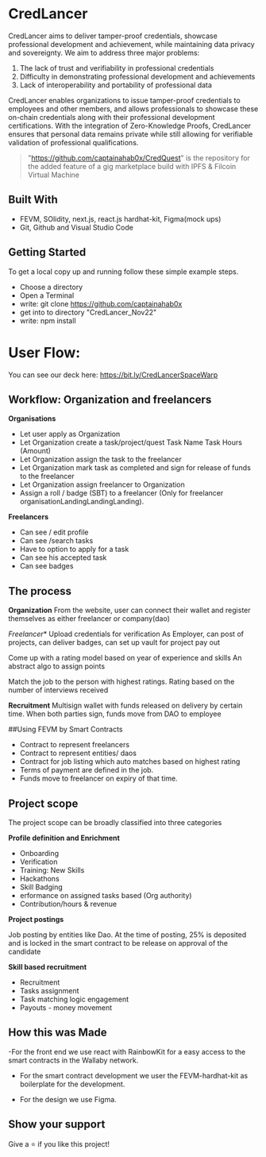 
# CredLancer
CredLancer aims to deliver tamper-proof credentials, showcase professional development and achievement, while maintaining data privacy and sovereignty. We aim to address three major problems:

1. The lack of trust and verifiability in professional credentials
2. Difficulty in demonstrating professional development and achievements
3. Lack of interoperability and portability of professional data

CredLancer enables organizations to issue tamper-proof credentials to employees and other members, and allows professionals to showcase these on-chain credentials along with their professional development certifications. With the integration of Zero-Knowledge Proofs, CredLancer ensures that personal data remains private while still allowing for verifiable validation of professional qualifications.

> "https://github.com/captainahab0x/CredQuest" is the repository for the added feature of a gig marketplace build with IPFS & Filcoin Virtual Machine

## Built With

- FEVM, SOlidity, next.js, react.js hardhat-kit, Figma(mock ups)
- Git, Github and Visual Studio Code

## Getting Started

To get a local copy up and running follow these simple example steps.

- Choose a directory
- Open a Terminal
- write: git clone https://github.com/captainahab0x
- get into to directory "CredLancer_Nov22"
- write: npm install

# User Flow:
You can see our deck here: https://bit.ly/CredLancerSpaceWarp

## Workflow: Organization and freelancers

**Organisations**

- Let user apply as Organization
- Let Organization create a task/project/quest
    Task Name
    Task Hours (Amount)
- Let Organization  assign the task to the freelancer
- Let Organization mark task as completed and sign for release of funds to the freelancer
- Let Organization  assign freelancer to Organization
- Assign a roll / badge (SBT) to a freelancer (Only for freelancer organisationLandingLandingLanding).

**Freelancers**

- Can see / edit profile
- Can see /search tasks
- Have to option to apply for a task
- Can see his accepted task
- Can see badges


## The process
**Organization**
From the website, user can connect their wallet and register themselves as either freelancer or company(dao)

*Freelancer**
Upload credentials for verification 
As Employer, can post of projects, can deliver badges, can set up vault for project pay out

Come up with a rating model based on year of experience and skills
An abstract algo to assign points

Match the job to the person with highest ratings. 
Rating based on the number of interviews received

**Recruitment**
Multisign wallet with funds released on delivery by certain time.
When both parties sign, funds move from DAO to employee


##Using FEVM by Smart Contracts

- Contract to represent freelancers
- Contract to represent entities/ daos
- Contract for job listing which auto matches based on highest rating
- Terms of payment are defined in the job.
- Funds move to freelancer on expiry of that time. 


## Project scope

The project scope can be broadly classified into three categories

**Profile definition and Enrichment**

- Onboarding
- Verification
- Training: New Skills
- Hackathons
- Skill Badging
- erformance on assigned tasks based (Org authority)
- Contribution/hours & revenue 		

**Project postings**

Job posting by entities like Dao. At the time of posting, 25% is deposited and is locked in the smart contract to be release on approval of the candidate

**Skill based recruitment**

- Recruitment
- Tasks assignment
- Task matching logic
engagement
- Payouts - money movement

## How this was Made

-For the front end we use react with RainbowKit for a easy access to the smart contracts in the Wallaby network.

- For the smart contract development we user the FEVM-hardhat-kit as boilerplate for the development.

- For the design we use Figma.

## Show your support

Give a ⭐️ if you like this project!




